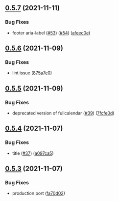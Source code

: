 ## [0.5.7](https://github.com/EddieHubCommunity/EventCalendar/compare/v0.5.6...v0.5.7) (2021-11-11)


### Bug Fixes

* footer aria-label ([#53](https://github.com/EddieHubCommunity/EventCalendar/issues/53)) ([#54](https://github.com/EddieHubCommunity/EventCalendar/issues/54)) ([afeec0e](https://github.com/EddieHubCommunity/EventCalendar/commit/afeec0ed2b2ae5b20219946fb813ff9c57f26e0b))



## [0.5.6](https://github.com/EddieHubCommunity/EventCalendar/compare/v0.5.5...v0.5.6) (2021-11-09)


### Bug Fixes

* lint issue ([875a7e0](https://github.com/EddieHubCommunity/EventCalendar/commit/875a7e00ab1b43f61532eaa1c8853287eda76eff))



## [0.5.5](https://github.com/EddieHubCommunity/EventCalendar/compare/v0.5.4...v0.5.5) (2021-11-09)


### Bug Fixes

* deprecated version of fullcalendar ([#39](https://github.com/EddieHubCommunity/EventCalendar/issues/39)) ([7fcfe0d](https://github.com/EddieHubCommunity/EventCalendar/commit/7fcfe0d253724fffc61e28810520b6076611aa99))



## [0.5.4](https://github.com/EddieHubCommunity/EventCalendar/compare/v0.5.3...v0.5.4) (2021-11-07)


### Bug Fixes

* title ([#37](https://github.com/EddieHubCommunity/EventCalendar/issues/37)) ([a097ca5](https://github.com/EddieHubCommunity/EventCalendar/commit/a097ca5d9891a31cdd4da1d9a13014f591fb92a0))



## [0.5.3](https://github.com/EddieHubCommunity/EventCalendar/compare/v0.5.2...v0.5.3) (2021-11-07)


### Bug Fixes

* production port ([fa70d02](https://github.com/EddieHubCommunity/EventCalendar/commit/fa70d02e0ba2f22d80b0e1d50f6d42132330604f))



